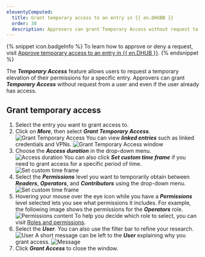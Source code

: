 ```yaml
---
eleventyComputed:
  title: Grant temporary access to an entry in {{ en.DHUBB }}
  order: 30
  description: Approvers can grant Temporary Access without request to a user and even if the user already has access.
---
```

{% snippet icon.badgeInfo %}
To learn how to approve or deny a request, visit [Approve temporary access to an entry in {{ en.DHUB }}](https://docs.devolutions.net/hub/web-interface/temporary-access/approve-temporary-access/).
{% endsnippet %}

The ***Temporary Access*** feature allows users to request a temporary elevation of their permissions for a specific entry. Approvers can grant ***Temporary Access*** without request from a user and even if the user already has access.

## Grant temporary access

1. Select the entry you want to grant access to.
1. Click on ***More***, then select ***Grant Temporary Access***.
![Grant Temporary Access](https://cdnweb.devolutions.net/docs/docs_en_hub_Hub6033.png)
You can view ***linked entries*** such as linked credentials and VPNs.
![Grant Temporary Access window](https://cdnweb.devolutions.net/docs/docs_en_hub_Hub6021.png)
1. Choose the ***Access duration*** in the drop-down menu.
![Access duration](https://cdnweb.devolutions.net/docs/docs_en_hub_Hub6015.png)
You can also click ***Set custom time frame*** if you need to grant access for a specific period of time.
![Set custom time frame](https://cdnweb.devolutions.net/docs/docs_en_hub_Hub6016.png)
1. Select the ***Permissions*** level you want to temporarily obtain between ***Readers***, ***Operators***, and ***Contributors*** using the drop-down menu.
![Set custom time frame](https://cdnweb.devolutions.net/docs/docs_en_hub_Hub6017.png)
1. Hovering your mouse over the eye icon while you have a ***Permissions*** level selected lets you see what permissions it includes. For example, the following image shows the permissions for the ***Operators*** role.
![Permissions content](https://cdnweb.devolutions.net/docs/docs_en_hub_Hub6018.png)
To help you decide which role to select, you can visit [Roles and permissions](https://docs.devolutions.net/hub/web-interface/administration/configuration-security/system-permissions/roles-permissions/).
1. Select the ***User***. You can also use the filter bar to refine your research.
![User](https://cdnweb.devolutions.net/docs/docs_en_hub_Hub6019.png)
A short message can be left to the ***User*** explaining why you grant access.
![Message](https://cdnweb.devolutions.net/docs/docs_en_hub_Hub6020.png)
1. Click ***Grant Access*** to close the window.
